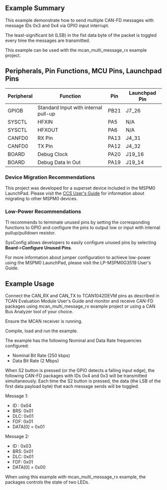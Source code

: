 ## Example Summary
This example demonstrate how to send multiple CAN-FD messages with message IDs
0x3 and 0x4 via GPIO input interrupt.

The least-significant bit (LSB) in the fist data byte of the packet is toggled
every time the messages are transmitted.

This example can be used with the mcan_multi_message_rx example project.

## Peripherals, Pin Functions, MCU Pins, Launchpad Pins
| Peripheral | Function | Pin | Launchpad Pin |
| --- | --- | --- | --- |
| GPIOB | Standard Input with internal pull-up | PB21 | J7_26 |
| SYSCTL | HFXIN | PA5 | N/A |
| SYSCTL | HFXOUT | PA6 | N/A |
| CANFD0 | RX Pin | PA13 | J4_31 |
| CANFD0 | TX Pin | PA12 | J4_32 |
| BOARD | Debug Clock | PA20 | J19_16 |
| BOARD | Debug Data In Out | PA19 | J19_14 |

### Device Migration Recommendations
This project was developed for a superset device included in the MSPM0 LaunchPad. Please
visit the [CCS User's Guide](https://software-dl.ti.com/msp430/esd/MSPM0-SDK/latest/docs/english/tools/ccs_ide_guide/doc_guide/doc_guide-srcs/ccs_ide_guide.html#sysconfig-project-migration)
for information about migrating to other MSPM0 devices.

### Low-Power Recommendations
TI recommends to terminate unused pins by setting the corresponding functions to
GPIO and configure the pins to output low or input with internal
pullup/pulldown resistor.

SysConfig allows developers to easily configure unused pins by selecting **Board**→**Configure Unused Pins**.

For more information about jumper configuration to achieve low-power using the
MSPM0 LaunchPad, please visit the LP-MSPM0G3519 User's Guide.

## Example Usage
Connect the CAN_RX and CAN_TX to TCAN1042DEVM pins as described in TCAN
Evaluation Module User's Guide and monitor and receive CAN-FD packages using
mcan_multi_message_rx example project or using a CAN Bus Analyzer tool of your
choice.

Ensure the MCAN receiver is running.

Compile, load and run the example.

The example has the following Nominal and Data Rate frequencies configured:
- Nominal Bit Rate (250 kbps)
- Data Bit Rate    (2 Mbps)

When S2 button is pressed (or the GPIO detects a falling input edge), the
following CAN-FD packages with IDs 0x4 and 0x3 will be transmitted simultaneously.
Each time the S2 button is pressed, the data (the LSB of the first data payload byte) that each message sends will be toggled.

Message 1:
- ID : 0x04
- BRS: 0x01
- DLC: 0x01
- FDF: 0x01
- DATA[0] = 0x01

Message 2:
- ID : 0x03
- BRS: 0x01
- DLC: 0x01
- FDF: 0x01
- DATA[0] = 0x00

When using this example with mcan_multi_message_rx example, the packages
controls the state of two LEDs.
